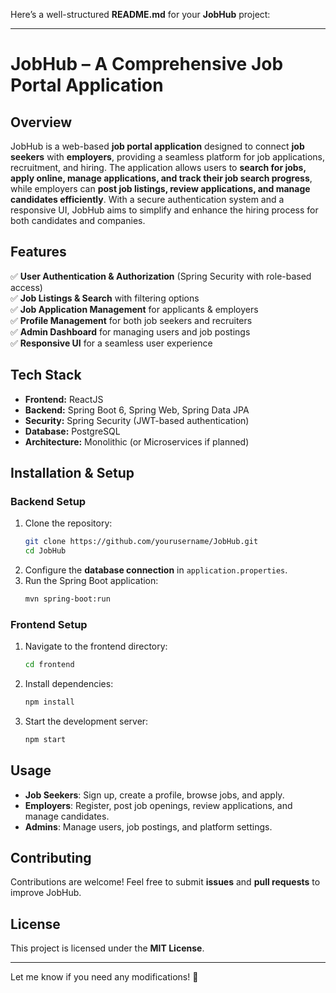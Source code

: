 Here’s a well-structured **README.md** for your **JobHub** project:  

---

# **JobHub – A Comprehensive Job Portal Application**  

## **Overview**  
JobHub is a web-based **job portal application** designed to connect **job seekers** with **employers**, providing a seamless platform for job applications, recruitment, and hiring. The application allows users to **search for jobs, apply online, manage applications, and track their job search progress**, while employers can **post job listings, review applications, and manage candidates efficiently**. With a secure authentication system and a responsive UI, JobHub aims to simplify and enhance the hiring process for both candidates and companies.  

## **Features**  
✅ **User Authentication & Authorization** (Spring Security with role-based access)  
✅ **Job Listings & Search** with filtering options  
✅ **Job Application Management** for applicants & employers  
✅ **Profile Management** for both job seekers and recruiters  
✅ **Admin Dashboard** for managing users and job postings  
✅ **Responsive UI** for a seamless user experience  

## **Tech Stack**  
- **Frontend:** ReactJS  
- **Backend:** Spring Boot 6, Spring Web, Spring Data JPA  
- **Security:** Spring Security (JWT-based authentication)  
- **Database:** PostgreSQL  
- **Architecture:** Monolithic (or Microservices if planned)  

## **Installation & Setup**  

### **Backend Setup**  
1. Clone the repository:  
   ```bash
   git clone https://github.com/yourusername/JobHub.git
   cd JobHub
   ```  
2. Configure the **database connection** in `application.properties`.  
3. Run the Spring Boot application:  
   ```bash
   mvn spring-boot:run
   ```  

### **Frontend Setup**  
1. Navigate to the frontend directory:  
   ```bash
   cd frontend
   ```  
2. Install dependencies:  
   ```bash
   npm install
   ```  
3. Start the development server:  
   ```bash
   npm start
   ```  

## **Usage**  
- **Job Seekers**: Sign up, create a profile, browse jobs, and apply.  
- **Employers**: Register, post job openings, review applications, and manage candidates.  
- **Admins**: Manage users, job postings, and platform settings.  

## **Contributing**  
Contributions are welcome! Feel free to submit **issues** and **pull requests** to improve JobHub.  

## **License**  
This project is licensed under the **MIT License**.  

---

Let me know if you need any modifications! 🚀

